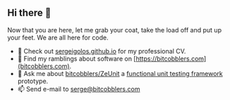 ## Hi there 👋

Now that you are here, let me grab your coat, take the load off and put up your feet.  We are all here for code.

- 🔭 Check out [sergeigolos.github.io](https://sergeigolos.github.io/) for my professional CV.
- 🤔 Find my ramblings about software on [https://bitcobblers.com](bitcobblers.com).
- 💬 Ask me about [bitcobblers/ZeUnit](https://github.com/bitcobblers/ZeUnit) a [functional unit testing framework](https://zeunit.org/) prototype.
- 📫 Send e-mail to [serge@bitcobblers.com](mailto:serge@bitcobblers.com)